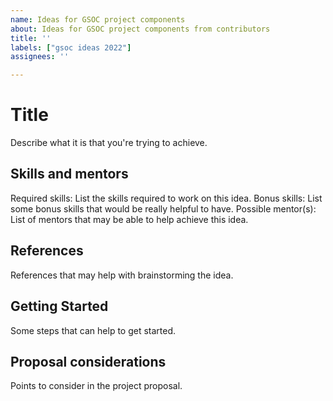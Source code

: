 ```yaml
---
name: Ideas for GSOC project components
about: Ideas for GSOC project components from contributors
title: ''
labels: ["gsoc ideas 2022"]
assignees: ''

---
```


# Title

Describe what it is that you're trying to achieve.

## Skills and mentors

Required skills: List the skills required to work on this idea.
Bonus skills: List some bonus skills that would be really helpful to have.
Possible mentor(s): List of mentors that may be able to help achieve this idea.

## References

References that may help with brainstorming the idea.

## Getting Started

Some steps that can help to get started.

## Proposal considerations

Points to consider in the project proposal.

